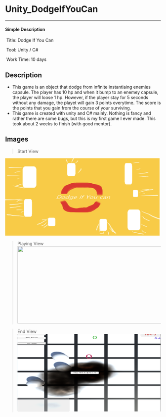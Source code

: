 # Unity_DodgeIfYouCan

---------

#### Simple Description

​	Title: Dodge If You Can

​	Tool: Unity / C#

​	Work Time: 10 days



##  Description

 *  This game is an object that dodge from infinite instantiaing enemies capsule. The player has 10 hp and when it bump to an enemey capsule, the player  will loose 1 hp. However, if the player stay for 5 seconds without any damage, the playet will gain 3 points everytime. The score is the points that you gain from the course of your surviving. 
 *  This game is created with unity and C# mainly. Nothing is fancy and rather there are some bugs, but this is my first game I ever made. This took about 2 weeks to finish (with good mentor).

## Images

> Start View

<img src="ScreenShots/Start_View.png"
  img width="500" img height="250"></img>


> Playing View
<img src="ScreenShots/Play_View.png"
  img width="500" img height="250"></img>


> End View
<img src="ScreenShots/End_View.png"
  img width="500" img height="250"></img>

